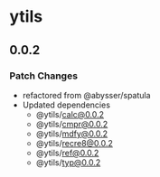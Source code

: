 # ytils

## 0.0.2

### Patch Changes

-   refactored from @abysser/spatula
-   Updated dependencies
    -   @ytils/calc@0.0.2
    -   @ytils/cmpr@0.0.2
    -   @ytils/mdfy@0.0.2
    -   @ytils/recre8@0.0.2
    -   @ytils/ref@0.0.2
    -   @ytils/typ@0.0.2
